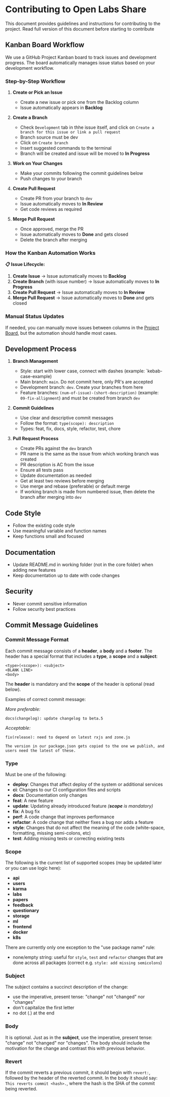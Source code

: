 # Contributing to Open Labs Share

This document provides guidelines and instructions for contributing to the project. Read full version of this document before starting to contribute

## Kanban Board Workflow

We use a GitHub Project Kanban board to track issues and development progress. The board automatically manages issue status based on your development workflow.

### Step-by-Step Workflow

1. **Create or Pick an Issue**
   - Create a new issue or pick one from the Backlog column
   - Issue automatically appears in **Backlog**

2. **Create a Branch**
   - Check `Development` tab in thhe issue itself, and click on `Create a branch for this issue or link a pull request`
   - Branch source must be dev
   - Click on `Create branch`
   - Insert suggested commands to the terminal
   - Branch will be created and issue will be moved to **In Progress**

3. **Work on Your Changes**
   - Make your commits following the commit guidelines below
   - Push changes to your branch

4. **Create Pull Request**
   - Create PR from your branch to `dev`
   - Issue automatically moves to **In Review**
   - Get code reviews as required

5. **Merge Pull Request**
   - Once approved, merge the PR
   - Issue automatically moves to **Done** and gets closed
   - Delete the branch after merging

### How the Kanban Automation Works

**📋 Issue Lifecycle:**
1. **Create Issue** → Issue automatically moves to **Backlog**
2. **Create Branch** (with issue number) → Issue automatically moves to **In Progress** 
3. **Create Pull Request** → Issue automatically moves to **In Review**
4. **Merge Pull Request** → Issue automatically moves to **Done** and gets closed


### Manual Status Updates

If needed, you can manually move issues between columns in the [Project Board](https://github.com/orgs/IU-Capstone-Project-2025/projects/6), but the automation should handle most cases.

## Development Process

1. **Branch Management**
   - Style: start with lower case, connect with dashes (example: `kebab-case-example)
   - Main branch: `main`. Do not commit here, only PR's are accepted
   - Development branch: `dev`. Create your branches from here
   - Feature branches: `(num-of-issue)-(short-description)` (example: `09-fix-allignment`) and must be created from branch `dev`

2. **Commit Guidelines**
   - Use clear and descriptive commit messages
   - Follow the format: `type(scope): description`
   - Types: feat, fix, docs, style, refactor, test, chore

3. **Pull Request Process**
   - Create PRs against the `dev` branch
   - PR name is the same as the issue from which working branch was created
   - PR description is AC from the issue
   - Ensure all tests pass
   - Update documentation as needed
   - Get at least two reviews before merging
   - Use merge and rebase (preferable) or default merge
   - If working branch is made from numbered issue, then delete the branch after merging into `dev`

## Code Style

- Follow the existing code style
- Use meaningful variable and function names
- Keep functions small and focused

## Documentation

- Update README.md in working folder (not in the core folder) when adding new features
- Keep documentation up to date with code changes

## Security

- Never commit sensitive information
- Follow security best practices

## Commit Message Guidelines

### Commit Message Format

Each commit message consists of a **header**, a **body** and a **footer**.  The header has a special
format that includes a **type**, a **scope** and a **subject**:

```
<type>(<scope>): <subject>
<BLANK LINE>
<body>
```

The **header** is mandatory and the **scope** of the header is optional (read below).

Examples of correct commit message:

*More preferable:*

```
docs(changelog): update changelog to beta.5
```

*Acceptable:*

```
fix(release): need to depend on latest rxjs and zone.js

The version in our package.json gets copied to the one we publish, and users need the latest of these.
```

### Type

Must be one of the following:

- **deploy**: Changes that affect deploy of the system or additional services
- **ci**: Changes to our CI configuration files and scripts
- **docs**: Documentation only changes
- **feat**: A new feature
- **update**: Updating already introduced feature *(**scope** is mandatory)*
- **fix**: A bug fix
- **perf**: A code change that improves performance
- **refactor**: A code change that neither fixes a bug nor adds a feature
- **style**: Changes that do not affect the meaning of the code (white-space, formatting, missing semi-colons, etc)
- **test**: Adding missing tests or correcting existing tests

### Scope

The following is the current list of supported scopes (may be updated later or you can use logic here):

- **api**
- **users**
- **karma**
- **labs**
- **papers**
- **feedback**
- **questionary**
- **storage**
- **ml**
- **frontend**
- **docker**
- **k8s**

There are currently only one exception to the "use package name" rule:
- none/empty string: useful for `style`, `test` and `refactor` changes that are done across all packages (correct e.g. `style: add missing semicolons`)

### Subject

The subject contains a succinct description of the change:

- use the imperative, present tense: "change" not "changed" nor "changes"
- don't capitalize the first letter
- no dot (.) at the end

### Body

It is optional. Just as in the **subject**, use the imperative, present tense: "change" not "changed" nor "changes".
The body should include the motivation for the change and contrast this with previous behavior.

### Revert

If the commit reverts a previous commit, it should begin with `revert:`, followed by the header of the reverted commit. In the body it should say: `This reverts commit <hash>.`, where the hash is the SHA of the commit being reverted.
